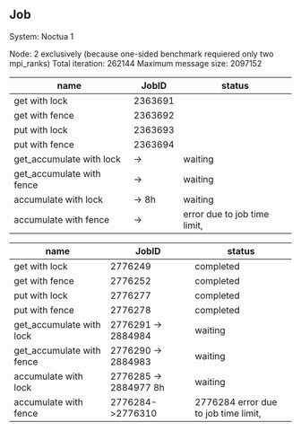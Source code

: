 ## Job
System: Noctua 1


Node: 2 exclusively (because one-sided benchmark requiered only two mpi_ranks)
Total iteration: 262144
Maximum message size: 2097152

| name          |  JobID| status |
|---------------|-------|--------| 
|get with lock  |   2363691   | | Done
|get with fence |  2363692 | | Done
|put with lock |  2363693 | | Done
|put with fence | 2363694  ||  Done
|get_accumulate with lock|   ->  |waiting| 
|get_accumulate with fence |  ->  |waiting| 
|accumulate with lock |  ->    8h|waiting| error time limit 
|accumulate with fence | -> |  error due to job time limit, |  Done



| name          |  JobID| status |
|---------------|-------|--------| 
|get with lock  | 2776249| completed| Done
|get with fence | 2776252| completed| Done
|put with lock |  2776277| completed| Done
|put with fence |  2776278|completed|  Done
|get_accumulate with lock| 2776291 ->  2884984|waiting| 
|get_accumulate with fence |2776290 -> 2884983|waiting| 
|accumulate with lock |2776285 ->  2884977 8h|waiting| error time limit 
|accumulate with fence |2776284->2776310|2776284 error due to job time limit, |  Done


